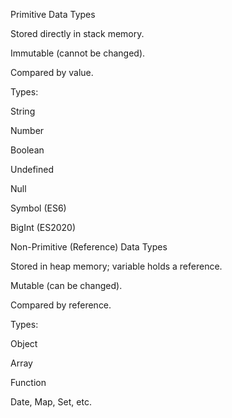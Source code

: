 Primitive Data Types

Stored directly in stack memory.

Immutable (cannot be changed).

Compared by value.

Types:

String

Number

Boolean

Undefined

Null

Symbol (ES6)

BigInt (ES2020)

Non-Primitive (Reference) Data Types

Stored in heap memory; variable holds a reference.

Mutable (can be changed).

Compared by reference.

Types:

Object

Array

Function

Date, Map, Set, etc.